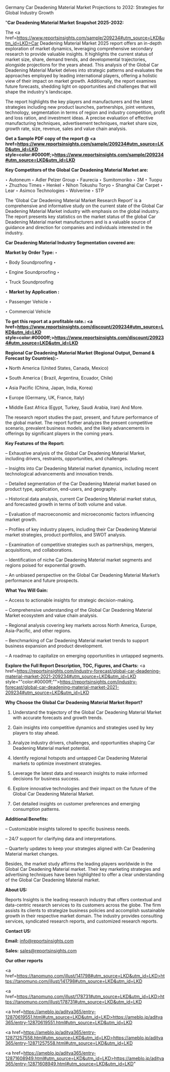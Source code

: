 Germany Car Deadening Material Market Projections to 2032: Strategies for Global Industry Growth

"<strong>Car Deadening Material Market Snapshot 2025-2032:</strong>

The <a href=https://www.reportsinsights.com/sample/209234#utm_source=LKD&utm_id=LKD>Car Deadening Material Market</a> 2025 report offers an in-depth exploration of market dynamics, leveraging comprehensive secondary research to provide valuable insights. It highlights the current status of market size, share, demand trends, and developmental trajectories, alongside projections for the years ahead. This analysis of the Global Car Deadening Material Market delves into strategic patterns and evaluates the approaches employed by leading international players, offering a holistic view of their impact on market growth. Additionally, the report examines future forecasts, shedding light on opportunities and challenges that will shape the industry's landscape.

The report highlights the key players and manufacturers and the latest strategies including new product launches, partnerships, joint ventures, technology, segmentation in terms of region and industry competition, profit and loss ration, and investment ideas. A precise evaluation of effective manufacturing techniques, advertisement techniques, market share size, growth rate, size, revenue, sales and value chain analysis.

<strong>Get a Sample PDF copy of the report @ <a href=https://www.reportsinsights.com/sample/209234#utm_source=LKD&utm_id=LKD style=color:#0000ff;>https://www.reportsinsights.com/sample/209234#utm_source=LKD&utm_id=LKD</a></strong>

<strong>Key Competitors of the Global Car Deadening Material Market are:</strong>

‣ Autoneum
‣ Adler Pelzer Group
‣ Faurecia
‣ Sumitomoriko
‣ 3M
‣ Tuopu
‣ Zhuzhou Times
‣ Henkel
‣ Nihon Tokushu Toryo
‣ Shanghai Car Carpet
‣ Lear
‣ Asimco Technologies
‣ Wolverine
‣ STP

The ‘Global Car Deadening Material Market Research Report’ is a comprehensive and informative study on the current state of the Global Car Deadening Material Market industry with emphasis on the global industry. The report presents key statistics on the market status of the global Car Deadening Material market manufacturers and is a valuable source of guidance and direction for companies and individuals interested in the industry.

<strong>Car Deadening Material Industry Segmentation covered are:</strong>

<strong>Market by Order Type: </strong>
‣ 

‣ Body Soundproofing
‣ 

‣ Engine Soundproofing
‣ 

‣ Truck Soundproofing

‣ 
<strong>Market by Application :</strong>

‣ Passenger Vehicle
‣ 

‣ Commercial Vehicle

<strong>To get this report at a profitable rate.: <a href=https://www.reportsinsights.com/discount/209234#utm_source=LKD&utm_id=LKD style=color:#0000ff;>https://www.reportsinsights.com/discount/209234#utm_source=LKD&utm_id=LKD</a></strong>

<strong>Regional Car Deadening Material Market (Regional Output, Demand &amp; Forecast by Countries):-</strong>

• North America (United States, Canada, Mexico)

• South America ( Brazil, Argentina, Ecuador, Chile)

• Asia Pacific (China, Japan, India, Korea)

• Europe (Germany, UK, France, Italy)

• Middle East Africa (Egypt, Turkey, Saudi Arabia, Iran) And More.

The research report studies the past, present, and future performance of the global market. The report further analyzes the present competitive scenario, prevalent business models, and the likely advancements in offerings by significant players in the coming years.

<strong>Key Features of the Report:</strong>

– Exhaustive analysis of the Global Car Deadening Material Market, including drivers, restraints, opportunities, and challenges.

– Insights into Car Deadening Material market dynamics, including recent technological advancements and innovation trends.

– Detailed segmentation of the Car Deadening Material market based on product type, application, end-users, and geography.

– Historical data analysis, current Car Deadening Material market status, and forecasted growth in terms of both volume and value.

– Evaluation of macroeconomic and microeconomic factors influencing market growth.

– Profiles of key industry players, including their Car Deadening Material market strategies, product portfolios, and SWOT analysis.

– Examination of competitive strategies such as partnerships, mergers, acquisitions, and collaborations.

– Identification of niche Car Deadening Material market segments and regions poised for exponential growth.

– An unbiased perspective on the Global Car Deadening Material Market’s performance and future prospects.

<strong>What You Will Gain:</strong>

– Access to actionable insights for strategic decision-making.

– Comprehensive understanding of the Global Car Deadening Material Market ecosystem and value chain analysis.

– Regional analysis covering key markets across North America, Europe, Asia-Pacific, and other regions.

– Benchmarking of Car Deadening Material market trends to support business expansion and product development.

– A roadmap to capitalize on emerging opportunities in untapped segments.

<strong>Explore the Full Report Description, TOC, Figures, and Charts:</strong>
<a href=https://reportsinsights.com/industry-forecast/global-car-deadening-material-market-2021-209234#utm_source=LKD&utm_id=LKD style=""color:#0000ff;"">https://reportsinsights.com/industry-forecast/global-car-deadening-material-market-2021-209234#utm_source=LKD&utm_id=LKD</a>

<strong>Why Choose the Global Car Deadening Material Market Report?</strong>

1. Understand the trajectory of the Global Car Deadening Material Market with accurate forecasts and growth trends.

2. Gain insights into competitive dynamics and strategies used by key players to stay ahead.

3. Analyze industry drivers, challenges, and opportunities shaping Car Deadening Material market potential.

4. Identify regional hotspots and untapped Car Deadening Material markets to optimize investment strategies.

5. Leverage the latest data and research insights to make informed decisions for business success.

6. Explore innovative technologies and their impact on the future of the Global Car Deadening Material Market.

7. Get detailed insights on customer preferences and emerging consumption patterns.

<strong>Additional Benefits:</strong>

– Customizable insights tailored to specific business needs.

– 24/7 support for clarifying data and interpretations.

– Quarterly updates to keep your strategies aligned with Car Deadening Material market changes.

Besides, the market study affirms the leading players worldwide in the Global Car Deadening Material market. Their key marketing strategies and advertising techniques have been highlighted to offer a clear understanding of the Global Car Deadening Material market.

<strong><strong>About US</strong>:</strong>

Reports Insights is the leading research industry that offers contextual and data-centric research services to its customers across the globe. The firm assists its clients to strategize business policies and accomplish sustainable growth in their respective market domain. The industry provides consulting services, syndicated research reports, and customized research reports.

<strong>Contact US:</strong>

<p class=><b>Email:</b> <a href=mailto:info@reportsinsights.com>info@reportsinsights.com</a></p>
<p class=><b>Sales:</b> <a href=mailto:sales@reportsinsights.com>sales@reportsinsights.com</a></p>

<strong>Our other reports</strong>

<a href=https://tanomuno.com/illust/141798#utm_source=LKD&utm_id=LKD>https://tanomuno.com/illust/141798#utm_source=LKD&utm_id=LKD</a>

<a href=https://tanomuno.com/illust/178731#utm_source=LKD&utm_id=LKD>https://tanomuno.com/illust/178731#utm_source=LKD&utm_id=LKD</a>

<a href=https://ameblo.jp/aditya365/entry-12870619551.html#utm_source=LKD&utm_id=LKD>https://ameblo.jp/aditya365/entry-12870619551.html#utm_source=LKD&utm_id=LKD</a>

<a href=https://ameblo.jp/aditya365/entry-12871257558.html#utm_source=LKD&utm_id=LKD>https://ameblo.jp/aditya365/entry-12871257558.html#utm_source=LKD&utm_id=LKD</a>

<a href=https://ameblo.jp/aditya365/entry-12871608949.html#utm_source=LKD&utm_id=LKD>https://ameblo.jp/aditya365/entry-12871608949.html#utm_source=LKD&utm_id=LKD</a>"

